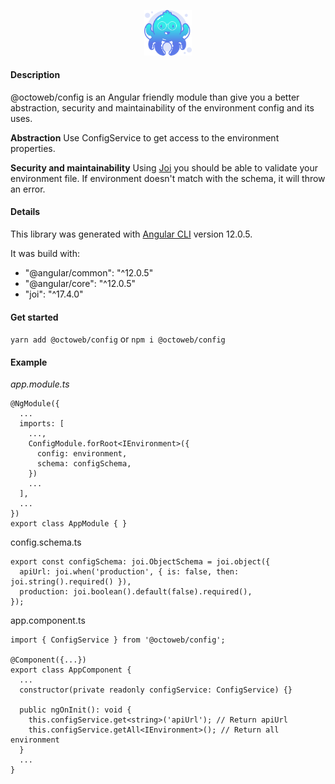 <p align="center">
  <img src="./logo-octoweb.png" alt="Octoweb Logo" width="15%">
</p>

#### Description

@octoweb/config is an Angular friendly module than give you a better abstraction, security and maintainability of the environment config and its uses.

**Abstraction**
Use ConfigService to get access to the environment properties.

**Security and maintainability**
Using [Joi](https://joi.dev) you should be able to validate your environment file. If environment doesn't match with the schema, it will throw an error.

#### Details

This library was generated with [Angular CLI](https://github.com/angular/angular-cli) version 12.0.5.

It was build with:

- "@angular/common": "^12.0.5"
- "@angular/core": "^12.0.5"
- "joi": "^17.4.0"


#### Get started

`yarn add @octoweb/config` or `npm i @octoweb/config`

#### Example

*app.module.ts*
```
@NgModule({
  ...
  imports: [
    ...,
    ConfigModule.forRoot<IEnvironment>({
      config: environment,
      schema: configSchema,
    })
    ...
  ],
  ...
})
export class AppModule { }
```

config.schema.ts
```
export const configSchema: joi.ObjectSchema = joi.object({
  apiUrl: joi.when('production', { is: false, then: joi.string().required() }),
  production: joi.boolean().default(false).required(),
});
```

app.component.ts
```
import { ConfigService } from '@octoweb/config';

@Component({...})
export class AppComponent {
  ...
  constructor(private readonly configService: ConfigService) {}

  public ngOnInit(): void {
    this.configService.get<string>('apiUrl'); // Return apiUrl
    this.configService.getAll<IEnvironment>(); // Return all environment
  }
  ...
}
```
